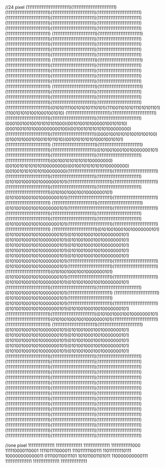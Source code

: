 //24 pixel
(111111111111111111111111)(111111111111111111111111)(111111111111111111111111)(111111111111111111111111)(111111111111111111111111)(111111111111111111111111)(111111111111111111111111)(111111111111111111111111)(111111111111111111111111)(111111111111111111111111)(111111111111111111111111)(111111111111111111111111)(111111111111111111111111)(111111111111111111111111)(111111111111111111111111)
(111111111111111111111111)(111111111111111111111111)(111111111111111111111111)(111111111111111111111111)(111111111111111111111111)(111111111111111111111111)(111111111111111111111111)(111111111111111111111111)(111111111111111111111111)(111111111111111111111111)(111111111111111111111111)(111111111111111111111111)(111111111111111111111111)(111111111111111111111111)(111111111111111111111111)
(111111111111111111111111)(111111111111111111111111)(111111111111111111111111)(111111111111111111111111)(111111111111111111111111)(111111111111111111111111)(111111111111111111111111)(111111111111111111111111)(111111111111111111111111)(111111111111111111111111)(111111111111111111111111)(111111111111111111111111)(111111111111111111111111)(111111111111111111111111)(111111111111111111111111)
(111111111111111111111111)(111111111111111111111111)(111111111111111111111111)(111111111111111111111111)(111111111111111111111111)(111111111111111111111111)(111111111111111111111111)(111111111111111111111111)(111111111111111111111111)(111111111111111111111111)(111111111111111111111111)(111111111111111111111111)(010101111001010101110101)(111001101010111010101101)(110010101010010001001010)
(111111111111111111111111)(111111111111111111111111)(111111111111111111111111)(111111111111111111111111)(111111111111111111111111)(000100100100101010101000)(001010010100000100101010)(000100101010000000000100)(001001010101010100000000)(111111111111111111111111)(111111111111111111111111)(000010010101010010100100)(010010100010100101011010)(001010101010100010010101)(111111111111111111111111)
(111111111111111111111111)(111111111111111111111111)(111111111111111111111111)(111111111111111111111111)(010100100010010000000101)(111111111111111111111111)(111111111111111111111111)(111111111111111111111111)(111111111111111111111111)(001001010101010100000000)(001001010101010100000000)(001001010101010100000000)(001001010101010100000000)(111111111111111111111111)(111111111111111111111111)
(111111111111111111111111)(111111111111111111111111)(111111111111111111111111)(010100100010010000000101)(111111111111111111111111)(111111111111111111111111)(111111111111111111111111)(111111111111111111111111)(111111111111111111111111)(111111111111111111111111)(010100100010010000000101)(010100100010010000000101)(111111111111111111111111)(111111111111111111111111)(111111111111111111111111)
(111111111111111111111111)(111111111111111111111111)(010100100010010000000101)(111111111111111111111111)(111111111111111111111111)(111111111111111111111111)(111111111111111111111111)(111111111111111111111111)(111111111111111111111111)(111111111111111111111111)(111111111111111111111111)(010100100010010000000101)(111111111111111111111111)(111111111111111111111111)(111111111111111111111111)
(111111111111111111111111)(010100100010010000000101)(010100100010010000000101)(010100100010010000000101)(010100100010010000000101)(010100100010010000000101)(010100100010010000000101)(010100100010010000000101)(010100100010010000000101)(010100100010010000000101)(010100100010010000000101)(010100100010010000000101)(010100100010010000000101)(111111111111111111111111)(111111111111111111111111)
(010100100010010000000101)(111111111111111111111111)(111111111111111111111111)(111111111111111111111111)(010100100010010000000101)(010100100010010000000101)(111111111111111111111111)(111111111111111111111111)(010100100010010000000101)(010100100010010000000101)(111111111111111111111111)(111111111111111111111111)(111111111111111111111111)(010100100010010000000101)(111111111111111111111111)
(111111111111111111111111)(010100100010010000000101)(111111111111111111111111)(010100100010010000000101)(111111111111111111111111)(111111111111111111111111)(010100100010010000000101)(010100100010010000000101)(111111111111111111111111)(111111111111111111111111)(010100100010010000000101)(111111111111111111111111)(010100100010010000000101)(111111111111111111111111)(111111111111111111111111)
(111111111111111111111111)(111111111111111111111111)(010100100010010000000101)(010100100010010000000101)(010100100010010000000101)(010100100010010000000101)(010100100010010000000101)(010100100010010000000101)(010100100010010000000101)(010100100010010000000101)(010100100010010000000101)(010100100010010000000101)(111111111111111111111111)(111111111111111111111111)(111111111111111111111111)
(111111111111111111111111)(111111111111111111111111)(111111111111111111111111)(111111111111111111111111)(111111111111111111111111)(111111111111111111111111)(111111111111111111111111)(111111111111111111111111)(111111111111111111111111)(111111111111111111111111)(111111111111111111111111)(111111111111111111111111)(111111111111111111111111)(111111111111111111111111)(111111111111111111111111)
(111111111111111111111111)(111111111111111111111111)(111111111111111111111111)(111111111111111111111111)(111111111111111111111111)(111111111111111111111111)(111111111111111111111111)(111111111111111111111111)(111111111111111111111111)(111111111111111111111111)(111111111111111111111111)(111111111111111111111111)(111111111111111111111111)(111111111111111111111111)(111111111111111111111111)
(111111111111111111111111)(111111111111111111111111)(111111111111111111111111)(111111111111111111111111)(111111111111111111111111)(111111111111111111111111)(111111111111111111111111)(111111111111111111111111)(111111111111111111111111)(111111111111111111111111)(111111111111111111111111)(111111111111111111111111)(111111111111111111111111)(111111111111111111111111)(111111111111111111111111)


//one pixel
111111111111111
111111111111111
111111111111111
111111111111000
111110000110001
111101111000011
111011111100111
110111111110111
100000000000011
011100110011101
101011001101011
110000000000111
111111111111111
111111111111111
111111111111111
